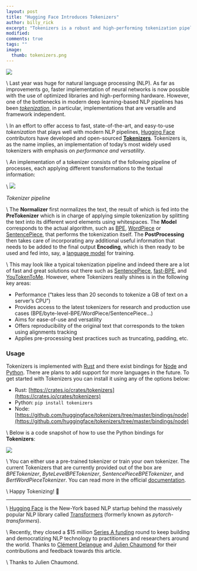 ```yaml
---
layout: post
title: "Hugging Face Introduces Tokenizers"
author: billy_rick
excerpt: "Tokenizers is a robust and high-performing tokenization pipeline."
modified:
comments: true
tags: ""
image:
  thumb: tokenizers.png
---
```


![](https://miro.medium.com/max/1026/1*Oqvvb3NYJaLDfJGYwFYzEg.jpeg)

\\
Last year was huge for natural language processing (NLP). As far as improvements go, faster implementation of neural networks is now possible with the use of optimized libraries and high-performing hardware. However, one of the bottlenecks in modern deep learning-based NLP pipelines has been [*tokenization*](https://en.wikipedia.org/wiki/Lexical_analysis#Tokenization), in particular, implementations that are versatile and framework independent.

\\
In an effort to offer access to fast, state-of-the-art, and easy-to-use *tokenization* that plays well with modern NLP pipelines, [Hugging Face](https://huggingface.co/) contributors have developed and open-sourced [**Tokenizers**](https://github.com/huggingface/tokenizers). Tokenizers is, as the name implies, an implementation of today’s most widely used tokenizers with emphasis on *performance and versatility*.

\\
An implementation of a tokenizer consists of the following pipeline of processes, each applying different transformations to the textual information:

\\
![](https://miro.medium.com/max/1654/1*7uy9X3eE1rVmqV08yKrDgg.png)

_Tokenizer pipeline_

\\
The **Normalizer** first normalizes the text, the result of which is fed into the **PreTokenizer** which is in charge of applying simple tokenization by splitting the text into its different word elements using whitespaces. The **Model** corresponds to the actual algorithm, such as [BPE](https://en.wikipedia.org/wiki/Byte_pair_encoding), [WordPiece](https://arxiv.org/pdf/1609.08144.pdf) or [SentencePiece](https://github.com/google/sentencepiece), that performs the tokenization itself. The **PostProcessing** then takes care of incorporating any additional useful information that needs to be added to the final output **Encoding**, which is then ready to be used and fed into, say, a [language model](https://en.wikipedia.org/wiki/Language_model) for training.

\\
This may look like a typical tokenization pipeline and indeed there are a lot of fast and great solutions out there such as [SentencePiece](https://github.com/google/sentencepiece), [fast-BPE](https://github.com/glample/fastBPE), and [YouTokenToMe](https://github.com/VKCOM/YouTokenToMe). However, where Tokenizers really shines is in the following key areas:

- Performance (“takes less than 20 seconds to tokenize a GB of text on a server’s CPU”)
- Provides access to the latest tokenizers for research and production use cases (BPE/byte-level-BPE/WordPiece/SentencePiece…)
- Aims for ease-of-use and versatility
- Offers reproducibility of the original text that corresponds to the token using alignments tracking
- Applies pre-processing best practices such as truncating, padding, etc.

### **Usage**

Tokenizers is implemented with [Rust](https://crates.io/crates/tokenizers) and there exist bindings for [Node](https://github.com/huggingface/tokenizers/tree/master/bindings/node) and [Python](https://github.com/huggingface/tokenizers/tree/master/bindings/python). There are plans to add support for more languages in the future. To get started with Tokenizers you can install it using any of the options below:

- Rust: [https://crates.io/crates/tokenizers](https://crates.io/crates/tokenizers)
- Python: `pip install tokenizers`
- Node: [https://github.com/huggingface/tokenizers/tree/master/bindings/node](https://github.com/huggingface/tokenizers/tree/master/bindings/node)

\\
Below is a code snapshot of how to use the Python bindings for **Tokenizers**:

![](https://miro.medium.com/max/1634/1*BGcXk6Yf9fXGZlEtxz1hcg.jpeg)

\\
You can either use a pre-trained tokenizer or train your own tokenizer. The current Tokenizers that are currently provided out of the box are *BPETokenizer*, *ByteLevelBPETokenizer*, *SentencePieceBPETokenizer*, and *BertWordPieceTokenizer*. You can read more in the official [documentation](https://github.com/huggingface/tokenizers).

\\
Happy Tokenizing! 🤗

----------

\\
[Hugging Face](https://huggingface.co/) is the New-York based NLP startup behind the massively popular NLP library called [Transformers](https://github.com/huggingface/transformers) (formerly known as *pytorch-transformers*).

\\
Recently, they closed a $15 million [Series A funding](https://venturebeat.com/2019/12/17/hugging-face-raises-15-million-to-build-open-source-community-for-cutting-edge-conversational-ai/) round to keep building and democratizing NLP technology to practitioners and researchers around the world.
Thanks to [Clément Delangue](https://medium.com/u/1291f145e92b?source=post_page-----d792482db360----------------------) and [Julien Chaumond](https://medium.com/u/44db9513d0fd?source=post_page-----d792482db360----------------------) for their contributions and feedback towards this article.

\\
Thanks to Julien Chaumond.
